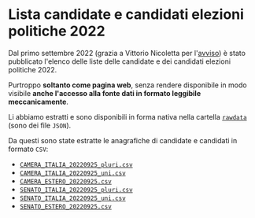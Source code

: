 # Lista candidate e candidati elezioni politiche 2022

Dal primo settembre 2022 (grazia a Vittorio Nicoletta per l'[avviso](https://twitter.com/vi__enne/status/1565401905622392837)) è stato pubblicato l'elenco delle liste delle candidate e dei candidati elezioni politiche 2022.

Purtroppo **soltanto come pagina web**, senza rendere disponibile in modo visibile **anche l'accesso alla fonte dati in formato leggibile meccanicamente**.

Li abbiamo estratti e sono disponibili in forma nativa nella cartella [`rawdata`](./rawdata) (sono dei file `JSON`).

Da questi sono state estratte le anagrafiche di candidate e candidati in formato `CSV`:

- [`CAMERA_ITALIA_20220925_pluri.csv`](./processing/CAMERA_ITALIA_20220925_pluri.csv)
- [`CAMERA_ITALIA_20220925_uni.csv`](./processing/CAMERA_ITALIA_20220925_uni.csv)
- [`CAMERA_ESTERO_20220925.csv`](./processing/CAMERA_ESTERO_20220925.csv)
- [`SENATO_ITALIA_20220925_pluri.csv`](./processing/SENATO_ITALIA_20220925_pluri.csv)
- [`SENATO_ITALIA_20220925_uni.csv`](./processing/SENATO_ITALIA_20220925_uni.csv)
- [`SENATO_ESTERO_20220925.csv`](./processing/SENATO_ESTERO_20220925.csv)
